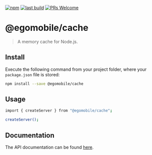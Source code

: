 [![npm](https://img.shields.io/npm/v/@egomobile/cache.svg)](https://www.npmjs.com/package/@egomobile/cache)
[![last build](https://img.shields.io/github/workflow/status/egomobile/node-cache/Publish)](https://github.com/egomobile/node-cache/actions?query=workflow%3APublish)
[![PRs Welcome](https://img.shields.io/badge/PRs-welcome-brightgreen.svg?style=flat-square)](https://github.com/egomobile/node-cache/pulls)

# @egomobile/cache

> A memory cache for Node.js.

## Install

Execute the following command from your project folder, where your `package.json` file is stored:

```bash
npm install --save @egomobile/cache
```

## Usage

```bash
import { createServer } from "@egomobile/cache";

createServer();
```

## Documentation

The API documentation can be found [here](https://egomobile.github.io/node-cache/).